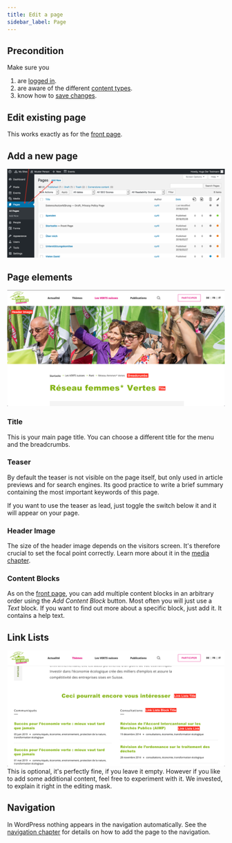 ```yaml
---
title: Edit a page
sidebar_label: Page
---
```


## Precondition

Make sure you
1. are [logged in](2-1-login.md).
1. are aware of the different 
[content types](1-2-terms.md#content-types).
1. know how to [save changes](2-2-front.md#saving-changes).

## Edit existing page
This works exactly as for the 
[front page](2-2-front.md#how-to-get-to-the-edit-screen).

## Add a new page
![Screenshot](assets/add-page.png)

## Page elements
![Screenshot](assets/page-elements.png)

### Title
This is your main page title. You can choose a different title for the menu 
and the breadcrumbs.

### Teaser
By default the teaser is not visible on the page itself, but only used in 
article previews and for search engines. Its good practice to write a brief 
summary containing the most important keywords of this page.

If you want to use the teaser as lead, just toggle the switch below it and it
will appear on your page.

### Header Image 
The size of the header image depends on the visitors screen. It's therefore 
crucial to set the focal point correctly. Learn more about it in the 
[media chapter](2-5-media.md).  

### Content Blocks
As on the [front page](2-2-front.md#the-content-blocks), you can add multiple
content blocks in an arbitrary order using the _Add Content Block_ button. 
Most often you will just use a _Text_ block. If you want to find out more 
about a specific block, just add it. It contains a help text.

## Link Lists
![Screenshot](assets/link-lists.png)
This is optional, it's perfectly fine, if you leave it empty. However if you 
like to add some additional content, feel free to experiment with it. We 
invested, to explain it right in the editing mask.

## Navigation
In WordPress nothing appears in the navigation automatically. See the 
[navigation chapter](x-x-navigation.md) for details on how to add the page to
the navigation.